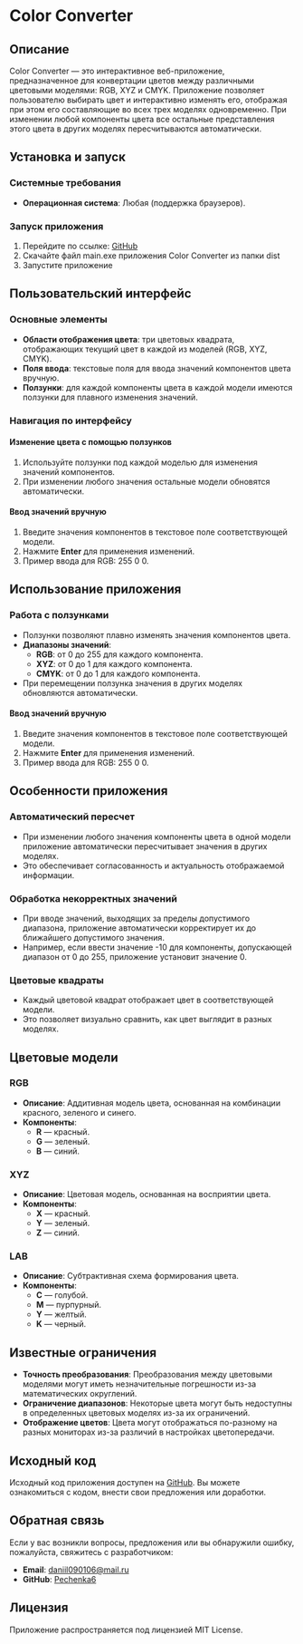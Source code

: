 # Color Converter

## Описание

Color Converter — это интерактивное веб-приложение, предназначенное для конвертации цветов между различными цветовыми моделями: RGB, XYZ и CMYK. Приложение позволяет пользователю выбирать цвет и интерактивно изменять его, отображая при этом его составляющие во всех трех моделях одновременно. При изменении любой компоненты цвета все остальные представления этого цвета в других моделях пересчитываются автоматически.

## Установка и запуск

### Системные требования

* **Операционная система**: Любая (поддержка браузеров).

### Запуск приложения

1. Перейдите по ссылке: [GitHub](https://github.com/danilaboi/laba1)
2. Скачайте файл main.exe приложения Color Converter из папки dist
3. Запустите приложение

## Пользовательский интерфейс

### Основные элементы

* **Области отображения цвета**: три цветовых квадрата, отображающих текущий цвет в каждой из моделей (RGB, XYZ, CMYK).
* **Поля ввода**: текстовые поля для ввода значений компонентов цвета вручную.
* **Ползунки**: для каждой компоненты цвета в каждой модели имеются ползунки для плавного изменения значений.

### Навигация по интерфейсу

#### Изменение цвета с помощью ползунков

1. Используйте ползунки под каждой моделью для изменения значений компонентов.
2. При изменении любого значения остальные модели обновятся автоматически.

#### Ввод значений вручную

1. Введите значения компонентов в текстовое поле соответствующей модели.
2. Нажмите **Enter** для применения изменений.
3. Пример ввода для RGB: 255 0 0.

## Использование приложения


### Работа с ползунками

* Ползунки позволяют плавно изменять значения компонентов цвета.
* **Диапазоны значений**:
  * **RGB**: от 0 до 255 для каждого компонента.
  * **XYZ**: от 0 до 1 для каждого компонента.
  * **CMYK**: от 0 до 1 для каждого компонента.
* При перемещении ползунка значения в других моделях обновляются автоматически.

#### Ввод значений вручную

1. Введите значения компонентов в текстовое поле соответствующей модели.
2. Нажмите **Enter** для применения изменений.
3. Пример ввода для RGB: 255 0 0.

## Особенности приложения

### Автоматический пересчет

* При изменении любого значения компоненты цвета в одной модели приложение автоматически пересчитывает значения в других моделях.
* Это обеспечивает согласованность и актуальность отображаемой информации.

### Обработка некорректных значений

* При вводе значений, выходящих за пределы допустимого диапазона, приложение автоматически корректирует их до ближайшего допустимого значения.
* Например, если ввести значение -10 для компоненты, допускающей диапазон от 0 до 255, приложение установит значение 0.

### Цветовые квадраты

* Каждый цветовой квадрат отображает цвет в соответствующей модели.
* Это позволяет визуально сравнить, как цвет выглядит в разных моделях.

## Цветовые модели

### RGB

* **Описание**: Аддитивная модель цвета, основанная на комбинации красного, зеленого и синего.
* **Компоненты**:
  * **R** — красный.
  * **G** — зеленый.
  * **B** — синий.

### XYZ

* **Описание**: Цветовая модель, основанная на восприятии цвета.
* **Компоненты**:
  * **X** — красный.
  * **Y** — зеленый.
  * **Z** — синий.

### LAB

* **Описание**: Cубтрактивная схема формирования цвета.
* **Компоненты**:
  * **С** — голубой.
  * **M** — пурпурный.
  * **Y** — желтый.
  * **K** — черный.

## Известные ограничения

* **Точность преобразования**: Преобразования между цветовыми моделями могут иметь незначительные погрешности из-за математических округлений.
* **Ограничение диапазонов**: Некоторые цвета могут быть недоступны в определенных цветовых моделях из-за их ограничений.
* **Отображение цветов**: Цвета могут отображаться по-разному на разных мониторах из-за различий в настройках цветопередачи.

## Исходный код

Исходный код приложения доступен на [GitHub](https://github.com/danilaboi/laba1). Вы можете ознакомиться с кодом, внести свои предложения или доработки.

## Обратная связь

Если у вас возникли вопросы, предложения или вы обнаружили ошибку, пожалуйста, свяжитесь с разработчиком:

* **Email**: daniil090106@mail.ru
* **GitHub**: [Pechenka6](https://github.com/danilaboi)

## Лицензия

Приложение распространяется под лицензией MIT License.

